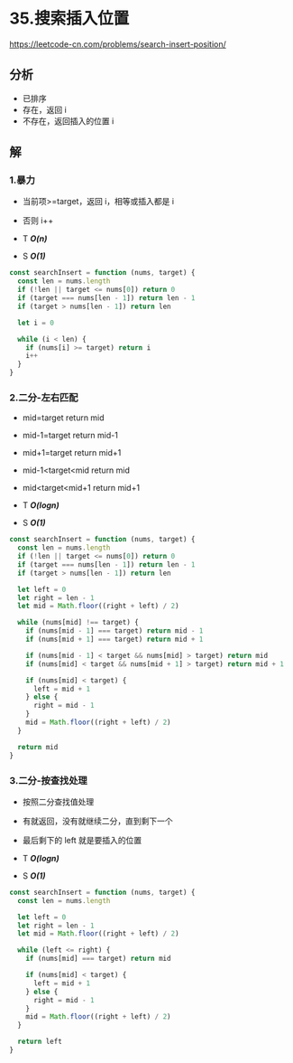 # 35.搜索插入位置

https://leetcode-cn.com/problems/search-insert-position/

## 分析

- 已排序
- 存在，返回 i
- 不存在，返回插入的位置 i

## 解

### 1.暴力

- 当前项>=target，返回 i，相等或插入都是 i
- 否则 i++

- T **_O(n)_**
- S **_O(1)_**

```js
const searchInsert = function (nums, target) {
  const len = nums.length
  if (!len || target <= nums[0]) return 0
  if (target === nums[len - 1]) return len - 1
  if (target > nums[len - 1]) return len

  let i = 0

  while (i < len) {
    if (nums[i] >= target) return i
    i++
  }
}
```

### 2.二分-左右匹配

- mid=target return mid
- mid-1=target return mid-1
- mid+1=target return mid+1
- mid-1<target<mid return mid
- mid<target<mid+1 return mid+1

- T **_O(logn)_**
- S **_O(1)_**

```js
const searchInsert = function (nums, target) {
  const len = nums.length
  if (!len || target <= nums[0]) return 0
  if (target === nums[len - 1]) return len - 1
  if (target > nums[len - 1]) return len

  let left = 0
  let right = len - 1
  let mid = Math.floor((right + left) / 2)

  while (nums[mid] !== target) {
    if (nums[mid - 1] === target) return mid - 1
    if (nums[mid + 1] === target) return mid + 1

    if (nums[mid - 1] < target && nums[mid] > target) return mid
    if (nums[mid] < target && nums[mid + 1] > target) return mid + 1

    if (nums[mid] < target) {
      left = mid + 1
    } else {
      right = mid - 1
    }
    mid = Math.floor((right + left) / 2)
  }

  return mid
}
```

### 3.二分-按查找处理

- 按照二分查找值处理
- 有就返回，没有就继续二分，直到剩下一个
- 最后剩下的 left 就是要插入的位置

- T **_O(logn)_**
- S **_O(1)_**

```js
const searchInsert = function (nums, target) {
  const len = nums.length

  let left = 0
  let right = len - 1
  let mid = Math.floor((right + left) / 2)

  while (left <= right) {
    if (nums[mid] === target) return mid

    if (nums[mid] < target) {
      left = mid + 1
    } else {
      right = mid - 1
    }
    mid = Math.floor((right + left) / 2)
  }

  return left
}
```
